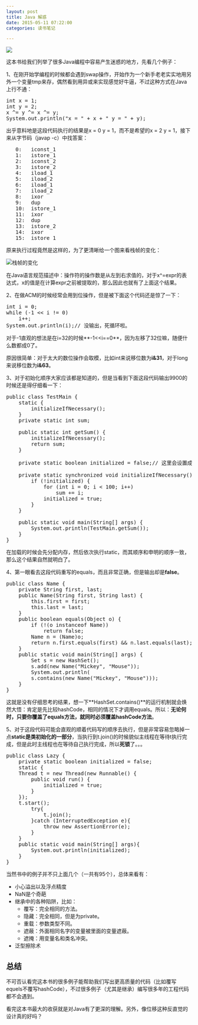 ```yaml
---
layout: post
title: Java 解惑
date: 2015-05-11 07:22:00
categories: 读书笔记

---
```


![](http://img5.douban.com/mpic/s1491187.jpg)

这本书给我们列举了很多Java编程中容易产生迷惑的地方，先看几个例子：

1、在刚开始学编程的时候都会遇到swap操作，开始作为一个新手老老实实地用另外一个变量tmp来存，偶然看到用异或来实现感觉好牛逼，不过这种方式在Java上行不通：

<pre class="prettyprint">
int x = 1;
int y = 2;
x ^= y ^= x ^= y;
System.out.println("x = " + x + " y = " + y);
</pre>

出乎意料地是这段代码执行的结果是x = 0 y = 1，而不是希望的x = 2 y = 1，接下来从字节码（javap -c）中找答案：

<pre class="prettyprint">
   0:   iconst_1
   1:   istore_1
   2:   iconst_2
   3:   istore_2
   4:   iload_1
   5:   iload_2
   6:   iload_1
   7:   iload_2
   8:   ixor
   9:   dup
   10:  istore_1
   11:  ixor
   12:  dup
   13:  istore_2
   14:  ixor
   15:  istore_1
</pre>
原来执行过程竟然是这样的，为了更清晰给一个图来看栈帧的变化：

![栈帧的变化](http://7xiz10.com1.z0.glb.clouddn.com/Java解惑-Stack.png)

在Java语言规范描述中：操作符的操作数是从左到右求值的，对于x^=expr的表达式，x的值是在计算expr之前被提取的，那么因此也就有了上面这个结果。

2、在做ACM的时候经常会用到位操作，但是被下面这个代码还是惊了一下：

<pre class="prettyprint">
int i = 0;
while (-1 << i != 0)
    i++;
System.out.println(i);// 没输出，死循环啦。
</pre>

对于-1直观的想法是在i=32的时候**-1\<\<i==0**，因为左移了32位嘛，随便什么数都成0了。

原因很简单：对于太大的数位操作会取模，比如int来说移位数为**i&31**，对于long来说移位数为**i&63**。

3、对于初始化顺序大家应该都是知道的，但是当看到下面这段代码输出9900的时候还是得仔细看一下：
<pre class="prettyprint">
public class TestMain {
    static {
        initializeIfNecessary();
    }
    private static int sum;

    public static int getSum() {
        initializeIfNecessary();
        return sum;
    }

    private static boolean initialized = false;// 这里会设置成false。

    private static synchronized void initializeIfNecessary() {
        if (!initialized) {
            for (int i = 0; i < 100; i++)
                sum += i;
            initialized = true;
        }
    }

    public static void main(String[] args) {
        System.out.println(TestMain.getSum());
    }
}
</pre>
在加载的时候会先分配内存，然后依次执行static，而其顺序和申明的顺序一致，那么这个结果自然就明白了。

4、第一眼看去这段代码重写的equals，而且非常正确，但是输出却是**false**。
<pre class="prettyprint">
public class Name {
	private String first, last;
	public Name(String first, String last) {
		this.first = first;
		this.last = last;
	}
	public boolean equals(Object o) {
		if (!(o instanceof Name))
			return false;
		Name n = (Name)o;
		return n.first.equals(first) && n.last.equals(last);
	}
	public static void main(String[] args) {
		Set s = new HashSet();
		s.add(new Name("Mickey", "Mouse"));
		System.out.println(
		s.contains(new Name("Mickey", "Mouse")));
	}
}
</pre>
这就是没有仔细思考的结果，想一下**HashSet.contains()**的运行机制就会焕然大悟：肯定是先比较hashCode，相同的情况下才调用equals。所以：**无论何时，只要你覆盖了equals方法，就同时必须覆盖hashCode方法**。

5、对于这段代码可能会直观的顺着代码写的顺序去执行，但是非常容易忽略掉一点**static是类初始化的一部分**，当执行到t.join()的时候貌似主线程在等待t执行完成，但是此时主线程也在等待自己执行完成，所以**死锁**了。。。
<pre class="prettyprint">
public class Lazy {
	private static boolean initialized = false;
	static {
	Thread t = new Thread(new Runnable() {
		public void run() {
			initialized = true;
		}
	});
	t.start();
		try{
			t.join();
		}catch (InterruptedException e){
			throw new AssertionError(e);
		}
	}
	public static void main(String[] args){
		System.out.println(initialized);
	}
}
</pre>

当然书中的例子并不只上面几个（一共有95个），总体来看有：

- 小心溢出以及浮点精度
- NaN是个奇葩
- 继承中的各种陷阱，比如：
    - 覆写：完全相同的方法。
    - 隐藏：完全相同，但是为private。
    - 重载：参数类型不同。
    - 遮蔽：外面相同名字的变量被里面的变量遮蔽。
    - 遮掩：用变量名和类名冲突。
- 泛型擦除术

## 总结

不可否认看完这本书的很多例子能帮助我们写出更高质量的代码（比如覆写equels不覆写hashCode），不过很多例子（尤其是继承）编写很多年的工程代码都不会遇到。

看完这本书最大的收获就是对Java有了更深的理解。另外，像位移这种反直觉的设计真的好吗？